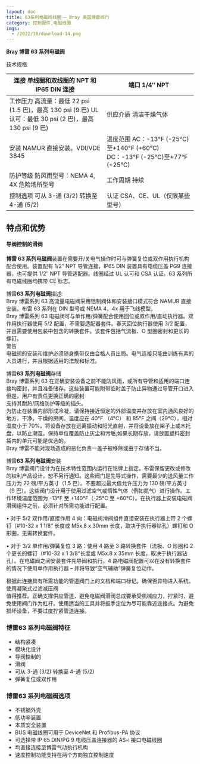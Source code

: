 ```yaml
---
layout: doc
title: 63系列电磁阀线圈 – Bray 美国博雷阀门
category: 控制配件,电磁线圈
imgs:
  - /2022/10/download-14.png
---
```


**Bray 博雷 63 系列电磁阀**

技术规格

| 连接 单线圈和双线圈的 NPT 和 IP65 DIN 连接                                                                  | 端口 1/4″ NPT                                                               |
| ----------------------------------------------------------------------------------------------------------- | --------------------------------------------------------------------------- |
| 工作压力 高流量：最低 22 psi (1.5 巴)，最高 130 psi (9 巴) UL 认可：最低 30 psi (2 巴)，最高 130 psi (9 巴) | 供应介质 清洁干燥气体                                                       |
| 安装 NAMUR 直接安装。VDI/VDE 3845                                                                           | 温度范围 AC：-13°F (-25°C)至+140°F (+60°C) DC：-13°F (-25°C)至+77°F (+25°C) |
| 防护等级 防风雨型号：NEMA 4, 4X 危险场所型号                                                                | 工作周期 持续                                                               |
| 控制选项 可从 3-通 (3/2) 转换至 4-通 (5/2)                                                                  | 认证 CSA、CE、UL（仅限某些型号）                                            |

## 特点和优势

#### 导阀控制的滑阀

**博雷 63 系列电磁阀**装置在需要开/关电气操作时可与弹簧复位或双作用执行机构配合使用。装置配有 1/2″ NPT 导管连接，IP65 DIN 装置具有电缆压盖 PG9 连接器，也可提供 1/2″ NPT 导管适配器。线圈经过 UL 认可和 CSA 认证。63 系列所有电磁线圈均携带 CE 标志。

博雷**63 系列电磁阀**描述:  
Bray 博雷系列 63 高流量电磁阀采用铝制阀体和安装接口模式符合 NAMUR 直接安装。布雷 63 系列在 DIN 型号或 NEMA 4，4x 用于飞线模型。  
Bray 博雷系列 63 电磁阀可与单作用/弹簧配合使用回位或双作用/直动执行器。双作用执行器使用 5/2 配置，不需要适配器套件。春天回位执行器使用 3/2 配置，并且需要使用包装中包含的转换套件。该套件包括气流板、O 型圈密封和更长的螺钉。  
警告  
电磁阀的安装和维护必须随身携带仅由合格人员出局。电气连接只能由训练有素的人员进行，并且根据适用的法规和标准。

博雷**63 系列电磁阀**存储  
Bray 博雷系列 63 在正确安装设备之前不能防风雨，或所有导管和适用的端口连接均密封，并且准备储存。这些装置可能附带临时盖子防止异物通过导管开口进入但是，用户有责任更换正确的密封  
支持其耐热/网络防护等级的插头。  
为防止在装置内部形成冷凝，请保持接近恒定的外部温度并存放在室内通风良好的地方，干净，干燥的房间。温度应在 40°F （4°C） 和 85°F 之间（29°C），相对湿度小于 70%。将设备存放在远离振动和阳光直射，并将设备放在架子上或木托盘，以防止潮湿。保持单位覆盖防止灰尘和污垢;如果长期存放，请放置塑料密封袋内的单元可能是优选的。  
Bray 博雷不能对现场造成的恶化负责一盖子被移除或由于存储不当。

博雷**63 系列电磁阀**安装  
Bray 博雷阀门设计为在技术特性范围内运行在铭牌上指定。布雷保留更改或修改的权利产品设计，恕不另行通知。这些阀门是先导式操作，需要最少的送风量工作压力为 22 磅/平方英寸（1.5 巴）。不要超过最大值允许压力为 130 磅/平方英寸（9 巴）。这些阀门设计用于使用过滤空气或惰性气体（例如氮气）进行操作。工作环境温度范围为 -13°F 至 +140°F（-25°C 至 +60°C）。在执行器上安装电磁阀滑阀组件之前，必须针对所需功能进行配置。

• 对于 5/2 双作用/直接作用 4 向：电磁阀滑阀组件直接安装在执行器上带 2 个螺钉（#10-32 x 1 1/8“ 长度或 M5x.8 x 30mm 长度，取决于执行器钻孔）螺钉和 O 形圈，无需转换套件。

• 对于 3/2 单作用/弹簧复位 3 路：使用 4 路至 3 路转换套件（流板、O 形圈和 2 个更长的螺钉（#10-32 x 1 3/8“长度或 M5x.8 x 35mm 长度，取决于执行器钻孔）。在电磁阀之间安装套件先导阀和执行。4 路电磁阀配置可以在没有转换套件的情况下使用单作用执行器 – 并将导致“空气辅助”弹簧复位动作。

根据此连接具有所需功能的管道阀门上的文档和端口标记。确保否异物进入系统。使用凝聚式过滤减压阀  
值得推荐。正确支撑供应管道，避免电磁阀滑阀总成要承受机械应力，拧紧时，避免使用阀门作为杠杆。使用适当的工具并将扳手定位为尽可能靠近连接点。为避免损坏设备，不要过度拧紧管道连接。

### 博雷**63 系列电磁阀**特征

- 结构紧凑
- 模块化设计
- 导阀控制的
- 滑阀
- 可从 3-通 (3/2) 转换至 4-通 (5/2)
- 弹簧复位或双作用

### 博雷**63 系列电磁阀**选项

- 不锈钢外壳
- 低功率装置
- 本质安全装置
- BUS 电磁线圈可用于 DeviceNet 和 Profibus-PA 协议
- 可选择带 IP 65 DIN/PG 9 电缆压盖连接器的 AS-i 接口电磁线圈
- 均直接连接至博雷气动执行机构
- 速度控制功能支持在两个方向独立控制速度
